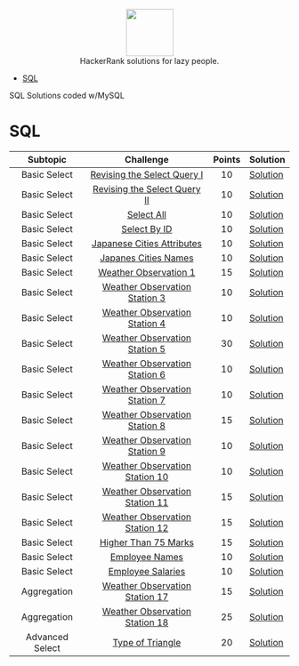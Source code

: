 <p align="center">
    <a href="https://www.hackerrank.com/vazzmanu">
        <img height=85 src="https://d3keuzeb2crhkn.cloudfront.net/hackerrank/assets/styleguide/logo_wordmark-f5c5eb61ab0a154c3ed9eda24d0b9e31.svg">
    </a>
    <br>HackerRank solutions for lazy people.
</p>

* [SQL](#sql)

SQL Solutions coded w/MySQL

# SQL 

|Subtopic|Challenge|Points|Solution|
|:------:|:-------:|:----:|:-------|
|Basic Select   |[Revising the Select Query I](https://www.hackerrank.com/challenges/revising-the-select-query/problem)        |10|[Solution](https://github.com/vazzmanu/HackerRank_solutions/blob/main/SQL/Basic%20Select/1_Revising%20the%20Select%20Query.sql)        |
|Basic Select   |[Revising the Select Query II](https://www.hackerrank.com/challenges/revising-the-select-query-2/problem)     |10|[Solution](https://github.com/vazzmanu/HackerRank_solutions/blob/main/SQL/Basic%20Select/2_Revising%20the%20Select%20Query%20II.sql)   |
|Basic Select   |[Select All](https://www.hackerrank.com/challenges/select-all-sql/problem)                                    |10|[Solution](https://github.com/vazzmanu/HackerRank_solutions/blob/main/SQL/Basic%20Select/3_Select%20All.sql)                           |
|Basic Select   |[Select By ID](https://www.hackerrank.com/challenges/select-by-id/problem)                                    |10|[Solution](https://github.com/vazzmanu/HackerRank_solutions/blob/main/SQL/Basic%20Select/4_Select%20By%20ID.sql)                       |
|Basic Select   |[Japanese Cities Attributes](https://www.hackerrank.com/challenges/japanese-cities-attributes/problem)        |10|[Solution](https://github.com/vazzmanu/HackerRank_solutions/blob/main/SQL/Basic%20Select/5_Japanese%20Cities%20Attributes.sql)         |
|Basic Select   |[Japanes Cities Names](https://www.hackerrank.com/challenges/japanese-cities-name/problem)                    |10|[Solution](https://github.com/vazzmanu/HackerRank_solutions/blob/main/SQL/Basic%20Select/6_Japanese%20Cities%20Names.sql)              |
|Basic Select   |[Weather Observation 1](https://www.hackerrank.com/challenges/weather-observation-station-1/problem)          |15|[Solution](https://github.com/vazzmanu/HackerRank_solutions/blob/main/SQL/Basic%20Select/7_Weather%20Observation%201.sql)              |
|Basic Select   |[Weather Observation Station 3](https://www.hackerrank.com/challenges/weather-observation-station-3/problem)  |10|[Solution](https://github.com/vazzmanu/HackerRank_solutions/blob/main/SQL/Basic%20Select/8_Weather%20Observation%20Station%203.sql)    |
|Basic Select   |[Weather Observation Station 4](https://www.hackerrank.com/challenges/weather-observation-station-4/problem)  |10|[Solution](https://github.com/vazzmanu/HackerRank_solutions/blob/main/SQL/Basic%20Select/9_Weather%20Observation%20Station%204.sql)    |
|Basic Select   |[Weather Observation Station 5](https://www.hackerrank.com/challenges/weather-observation-station-5/problem)  |30|[Solution](https://github.com/vazzmanu/HackerRank_solutions/blob/main/SQL/Basic%20Select/10_Weather%20Observation%20Station%205.sql)   |
|Basic Select   |[Weather Observation Station 6](https://www.hackerrank.com/challenges/weather-observation-station-6/problem)  |10|[Solution](https://github.com/vazzmanu/HackerRank_solutions/blob/main/SQL/Basic%20Select/11_Weather%20Observation%20Station%206.sql)   |
|Basic Select   |[Weather Observation Station 7](https://www.hackerrank.com/challenges/weather-observation-station-7/problem)  |10|[Solution](https://github.com/vazzmanu/HackerRank_solutions/blob/main/SQL/Basic%20Select/12_Weather%20Station%20Observation%207.sql)   |
|Basic Select   |[Weather Observation Station 8](https://www.hackerrank.com/challenges/weather-observation-station-8/problem)  |15|[Solution](https://github.com/vazzmanu/HackerRank_solutions/blob/main/SQL/Basic%20Select/13_Weather%20Observation%20Station%208.sql)   |
|Basic Select   |[Weather Observation Station 9](https://www.hackerrank.com/challenges/weather-observation-station-9/problem)  |10|[Solution](https://github.com/vazzmanu/HackerRank_solutions/blob/main/SQL/Basic%20Select/14_Weather%20Observation%20Station%209.sql)   |
|Basic Select   |[Weather Observation Station 10](https://www.hackerrank.com/challenges/weather-observation-station-10/problem)|10|[Solution](https://github.com/vazzmanu/HackerRank_solutions/blob/main/SQL/Basic%20Select/15_Weather%20Observation%20Station%2010.sql)  |
|Basic Select   |[Weather Observation Station 11](https://www.hackerrank.com/challenges/weather-observation-station-11/problem)|15|[Solution](https://github.com/vazzmanu/HackerRank_solutions/blob/main/SQL/Basic%20Select/16_Weather%20Observation%20Station%2011.sql)  |
|Basic Select   |[Weather Observation Station 12](https://www.hackerrank.com/challenges/weather-observation-station-12/problem)|15|[Solution](https://github.com/vazzmanu/HackerRank_solutions/blob/main/SQL/Basic%20Select/17_Weather%20Observation%20Station%2012.sql)  |
|Basic Select   |[Higher Than 75 Marks](https://www.hackerrank.com/challenges/more-than-75-marks/problem)                      |15|[Solution](https://github.com/vazzmanu/HackerRank_solutions/blob/main/SQL/Basic%20Select/18_Higher%20Than%2075%20Marks.sql)            |
|Basic Select   |[Employee Names](https://www.hackerrank.com/challenges/name-of-employees/problem)                             |10|[Solution](https://github.com/vazzmanu/HackerRank_solutions/blob/main/SQL/Basic%20Select/19_Employee%20Names.sql)                      |
|Basic Select   |[Employee Salaries](https://www.hackerrank.com/challenges/salary-of-employees/problem)                        |10|[Solution](https://github.com/vazzmanu/HackerRank_solutions/blob/main/SQL/Basic%20Select/20_Employee%20Salaries.sql)                   |
|Aggregation    |[Weather Observation Station 17](https://www.hackerrank.com/challenges/weather-observation-station-17/problem)|15|[Solution](https://github.com/vazzmanu/HackerRank_solutions/blob/main/SQL/Aggregation/21_Weather%20Observation%20Sation%2017.sql)      |
|Aggregation    |[Weather Observation Station 18](https://www.hackerrank.com/challenges/weather-observation-station-18/problem)|25|[Solution](https://github.com/vazzmanu/HackerRank_solutions/blob/main/SQL/Aggregation/22_Weather%20Observation%20Station%2018.sql)     |
|Advanced Select|[Type of Triangle](https://www.hackerrank.com/challenges/what-type-of-triangle/problem)                       |20|[Solution](https://github.com/vazzmanu/HackerRank_solutions/blob/main/SQL/Advanced%20Select/24_Type%20of%20Triangle.sql)               |




